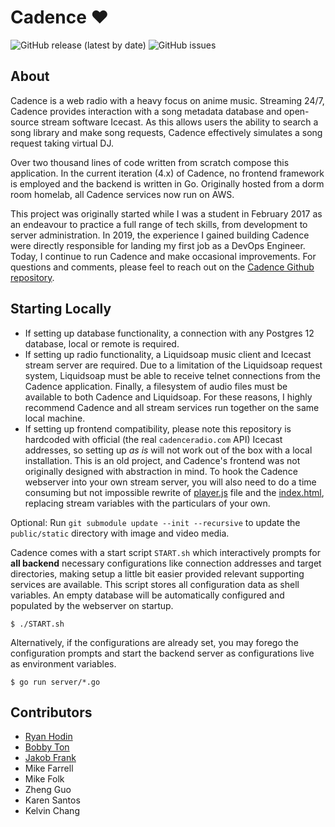 # Cadence ♥
![GitHub release (latest by date)](https://img.shields.io/github/v/release/kenellorando/cadence?style=flat-square)
![GitHub issues](https://img.shields.io/github/issues/kenellorando/cadence?style=flat-square)

## About 

Cadence is a web radio with a heavy focus on anime music. Streaming 24/7, Cadence provides interaction with a song metadata database and open-source stream software Icecast. As this allows users the ability to search a song library and make song requests, Cadence effectively simulates a song request taking virtual DJ.

Over two thousand lines of code written from scratch compose this application. In the current iteration (4.x) of Cadence, no frontend framework is employed and the backend is written in Go. Originally hosted from a dorm room homelab, all Cadence services now run on AWS.

This project was originally started while I was a student in February 2017 as an endeavour to practice a full range of tech skills, from development to server administration. In 2019, the experience I gained building Cadence were directly responsible for landing my first job as a DevOps Engineer. Today, I continue to run Cadence and make occasional improvements. For questions and comments, please feel to reach out on the [Cadence Github repository](https://github.com/kenellorando/cadence).

## Starting Locally
- If setting up database functionality, a connection with any Postgres 12 database, local or remote is required. 
- If setting up radio functionality, a Liquidsoap music client and Icecast stream server are required. Due to a limitation of the Liquidsoap request system, Liquidsoap must be able to receive telnet connections from the Cadence application. Finally, a filesystem of audio files must be available to both Cadence and Liquidsoap. For these reasons, I highly recommend Cadence and all stream services run together on the same local machine.
- If setting up frontend compatibility, please note this repository is hardcoded with official (the real `cadenceradio.com` API) Icecast addresses, so setting up _as is_ will not work out of the box with a local installation. This is an old project, and Cadence's frontend was not originally designed with abstraction in mind. To hook the Cadence webserver into your own stream server, you will also need to do a time consuming but not impossible rewrite of [player.js](https://github.com/kenellorando/cadence/blob/master/public/js/player.js) file and the [index.html](https://github.com/kenellorando/cadence/blob/master/public/index.html#L45), replacing stream variables with the particulars of your own.

Optional: Run `git submodule update --init --recursive` to update the `public/static` directory with image and video media.

Cadence comes with a start script `START.sh` which interactively prompts for **all backend** necessary configurations like connection addresses and target directories, making setup a little bit easier provided relevant supporting services are available. This script stores all configuration data as shell variables. An empty database will be automatically configured and populated by the webserver on startup. 

```
$ ./START.sh
```
Alternatively, if the configurations are already set, you may forego the configuration prompts and start the backend server as configurations live as environment variables.
```
$ go run server/*.go
```

## Contributors
* [Ryan Hodin](https://github.com/za419)
* [Bobby Ton](https://github.com/bobbyt1997)
* [Jakob Frank](https://github.com/jakobfrank)
* Mike Farrell
* Mike Folk
* Zheng Guo
* Karen Santos
* Kelvin Chang
